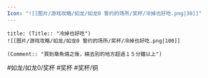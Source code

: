 ```yaml
---
Icon: "![[图片/游戏攻略/如龙/如龙0 誓约的场所/奖杯/冷掉也好吃.png|30]]"
---
```

```ad-common-bronze-trophy
title: (Title:: "冷掉也好吃")
![[图片/游戏攻略/如龙/如龙0 誓约的场所/奖杯/冷掉也好吃.png|100]]

(Comment:: "買到章魚燒之後，繞去別的地方超過１５分鐘以上")
```

#如龙/如龙0/奖杯 #奖杯 #奖杯/铜

